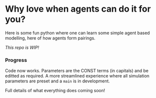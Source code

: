 # Why love when agents can do it for you?
Here is some fun python where one can learn some simple agent based modelling, here of how agents form pairings.

*This repo is WIP!*

### Progress ###

Code now works. Parameters are the CONST terms (in capitals) and be editted as required. A more streamlined experience where all simulation parameters are preset and a ```main``` is in development.

Full details of what everything does coming soon!
